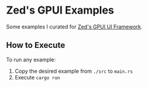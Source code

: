 # Zed's GPUI Examples

Some examples I curated for [Zed's GPUI UI Framework](https://github.com/zed-industries/zed/tree/main/crates/gpui).

## How to Execute

To run any example:
1. Copy the desired example from `./src` to `main.rs`
2. Execute `cargo run`
